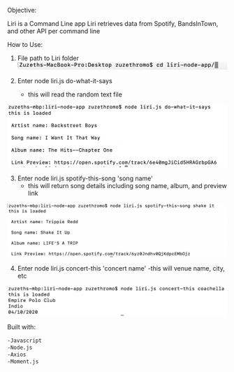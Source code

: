 Objective:

Liri is a Command Line app
Liri retrieves data from Spotify, BandsInTown, and other API per command line

How to Use:

1. File path to Liri folder 
![alt text](images/first.png)

2. Enter node liri.js do-what-it-says
    - this will read the random text file
    
![alt text](images/second.png)

3. Enter node liri.js spotify-this-song 'song name'
    - this will return song details including song name, album, and preview link
    
 ![alt text](images/third.png)

4. Enter node liri.js concert-this 'concert name'
    -this will venue name, city, etc
    
![alt text](images/fourth.png)


Built with:

    -Javascript
    -Node.js
    -Axios
    -Moment.js
